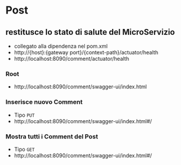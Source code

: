# Post

## restitusce lo stato di salute del MicroServizio
- collegato alla dipendenza nel pom.xml
- http://{host}:{gateway port}/{context-path}/actuator/health
- http://localhost:8090/comment/actuator/health

### Root
- http://localhost:8090/comment/swagger-ui/index.html

### Inserisce nuovo Comment
- Tipo `PUT`
- http://localhost:8090/comment/swagger-ui/index.html#/

### Mostra tutti i Comment del Post
- Tipo `GET`
- http://localhost:8090/comment/swagger-ui/index.html#/
